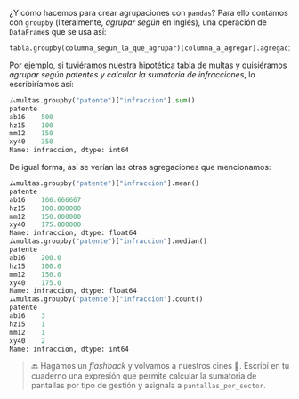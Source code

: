 ¿Y cómo hacemos para crear agrupaciones con `pandas`? Para ello contamos con `groupby` (literalmente, _agrupar según_ en inglés), una operación de `DataFrame`s que se usa así:

```python
tabla.groupby(columna_segun_la_que_agrupar)[columna_a_agregar].agregacion()
```

Por ejemplo, si tuviéramos nuestra hipotética tabla de multas y quisiéramos _agrupar según patentes y calcular la sumatoria de infracciones_, lo escribiríamos así:    

```python
ムmultas.groupby("patente")["infraccion"].sum()
patente
ab16    500
hz15    100
mm12    150
xy40    350
Name: infraccion, dtype: int64
```

De igual forma, así se verían las otras agregaciones que mencionamos:

```python
ムmultas.groupby("patente")["infraccion"].mean()
patente
ab16    166.666667
hz15    100.000000
mm12    150.000000
xy40    175.000000
Name: infraccion, dtype: float64
ムmultas.groupby("patente")["infraccion"].median()
patente
ab16    200.0
hz15    100.0
mm12    150.0
xy40    175.0
Name: infraccion, dtype: float64
ムmultas.groupby("patente")["infraccion"].count()
patente
ab16    3
hz15    1
mm12    1
xy40    2
Name: infraccion, dtype: int64
```


> 🔙  Hagamos un _flashback_ y volvamos a nuestros cines :movie_camera:. Escribí en tu cuaderno una expresión que permite calcular la sumatoria de pantallas por tipo de gestión y asignala a `pantallas_por_sector`.
